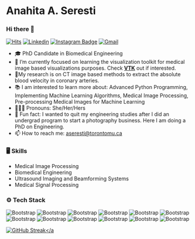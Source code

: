 # Anahita A. Seresti
### Hi there 👋

[![Hits](https://hits.seeyoufarm.com/api/count/incr/badge.svg?url=https%3A%2F%2Fgithub.com%2Faseresti%2Faseresti&count_bg=%2379C83D&title_bg=%23555555&icon=&icon_color=%23E7E7E7&title=Profile+Views&edge_flat=false)](https://hits.seeyoufarm.com) [![Linkedin](https://img.shields.io/badge/-LinkedIn-blue?style=flat&logo=Linkedin&logoColor=white)](https://www.linkedin.com/in/anahita-a-b9764b111/) [![Instagram Badge](https://img.shields.io/badge/-Instagram-purple?logo=instagram&logoColor=white&link=https://instagram.com/ana.abbasnejad/)](https://www.instagram.com/ana.abbasnejad) [![Gmail](https://img.shields.io/badge/-Gmail-c14438?style=flat&logo=Gmail&logoColor=white)](mailto:aseresti@torontomu.ca)
<!---
[![Github](https://img.shields.io/github/followers/aseresti?label=Follow&style=social)](https://github.com/aseresti)
--->
- 🎓 PhD Candidate in Biomedical Engineering
- 🔭 I’m currently focused on learning the visualization toolkit for medical image based visualizations purposes. Check [**VTK**](vtk.org) out if interested.
- 🔬My research is on CT image based methods to extract the absolute blood velocity in coronary arteries. 
- 📚 I am interested to learn more about: Advanced Python Programming, Implementing Machine Learning Algorithms, Medical Image Processing, Pre-processing Medical Images for Machine Learning
- 👩🏻‍💼 Pronouns: She/Her/Hers
- 📸 Fun fact: I wanted to quit my engineering studies after I did an undergrad program to start a photography business. Here I am doing a PhD on Engineering.
- 📫 How to reach me: aseresti@torontomu.ca

### 🖥 Skills

- Medical Image Processing
- Biomedical Engineering
- Ultrasound Imaging and Beamforming Systems
- Medical Signal Processing
  
### ⚙️ Tech Stack

![Bootstrap](https://img.shields.io/badge/-python-05122A?style=plastic&logo=python&color=45566d) ![Bootstrap](https://img.shields.io/badge/-VTK-05122A?style=plastic&logo=VTK&color=45566d) ![Bootstrap](https://img.shields.io/badge/-Visual%20Studio%20Code-05122A?style=plastic&logo=Visual-Studio-Code&color=45566d) ![Bootstrap](https://img.shields.io/badge/-Scikit%20Learn-05122A?style=plastic&logo=Scikit-Learn&color=45566d) ![Bootstrap](https://img.shields.io/badge/-Pandas-05122A?style=plastic&logo=Pandas&color=45566d) ![Bootstrap](https://img.shields.io/badge/-Numpy-05122A?style=plastic&logo=Numpy&color=45566d) ![Bootstrap](https://img.shields.io/badge/-Matplotlib-05122A?style=plastic&logo=Matplotlib&color=45566d) ![Bootstrap](https://img.shields.io/badge/-Linux-05122A?style=plastic&logo=Linux&color=45566d) ![Bootstrap](https://img.shields.io/badge/-Windows-05122A?style=plastic&logo=Windows&color=45566d) ![Bootstrap](https://img.shields.io/badge/-MacOS-05122A?style=plastic&logo=MacOS&color=45566d) ![Bootstrap](https://img.shields.io/badge/-Git-05122A?style=plastic&logo=Git&color=45566d) ![Bootstrap](https://img.shields.io/badge/-MATLAB-05122A?style=plastic&logo=MATLAB&color=45566d)




<a href="https://git.io/streak-stats"><img src="https://github-readme-streak-stats.herokuapp.com?user=aseresti&theme=transparent&hide_border=true&border=E622FF" alt="GitHub Streak" /></a
